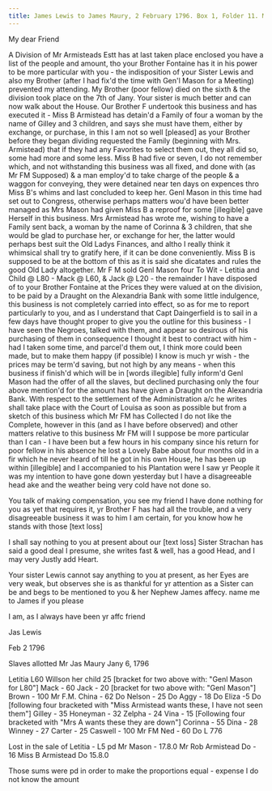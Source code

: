 ```yaml
---
title: James Lewis to James Maury, 2 February 1796. Box 1, Folder 11. Maury Family Papers, Special Collections Research Center, Swem Library, College of William and Mary.
---
```


My dear Friend

A Division of Mr Armisteads Estt has at last taken place enclosed you have a list of the people and amount, tho your Brother Fontaine has it in his power to be more particular with you - the indisposition of your Sister Lewis and also my Brother (after I had fix'd the time with Gen'l Mason for a Meeting) prevented my attending. My Brother (poor fellow) died on the sixth & the division took place on the 7th of Jany. Your sister is much better and can now walk about the House.   Our Brother F undertook this business and has executed it - Miss B Armistead has detain'd a Family of four a woman by the name of Gilley and 3 children, and says she must have them, either by exchange, or purchase, in this I am not so well [pleased] as your Brother before they began dividing requested the Family (beginning with Mrs. Armistead) that if they had any Favorites to select them out, they all did so, some had more and some less. Miss B had five or seven, I do not remember which, and not withstanding this business was all fixed, and done with (as Mr FM Supposed) & a man employ'd to take charge of the people & a waggon for conveying, they were detained near ten days on expences thro Miss B's whims and last concluded to keep her. Genl Mason in this time had set out to Congress, otherwise perhaps matters wou'd have been better managed as Mrs Mason had given Miss B a reproof for some [illegible] gave Herself in this business. Mrs Armistead has wrote me, wishing to have a Family sent back, a woman by the name of Corinna & 3 children, that she would be glad to purchase her, or exchange for her, the latter would perhaps best suit the Old Ladys Finances, and altho I really think it whimsical shall try to gratify here, if it can be done conveniently. Miss B is supposed to be at the bottom of this as it is said she dicatates and rules the good Old Lady altogether. Mr F M sold Genl Mason four To Wit - Letitia and Child @ L80 - Mack @ L60, & Jack @ L20 - the remainder I have disposed of to your Brother Fontaine at the Prices they were valued at on the division, to be paid by a Draught on the Alexandria Bank with some little indulgence, this business is not completely carried into effect, so as for me to report particularly to you, and as I understand that Capt Daingerfield is to sail in a few days have thought proper to give you the outline for this business - I have seen the Negroes, talked with them, and appear so desirous of his purchasing of them in consequence I thought it best to contract with him - had I taken some time, and parcel'd them out, I think more could been made, but to make them happy (if possible) I know is much yr wish - the prices may be term'd saving, but not high by any means - when this business if finish'd which will be in [words illegible] fully inform'd Genl Mason had the offer of all the slaves, but declined purchasing only the four above mention'd for the amount has have given a Draught on the Alexandria Bank. With respect to the settlement of the Administration a/c he writes shall take place with the Court of Louisa as soon as possible but from a sketch of this business which Mr FM has Collected I do not like the Complete, however in this (and as I have before observed) and other matters relative to this business Mr FM will I suppose be more particular than I can - I have been but a few hours in his company since his return for poor fellow in his absence he lost a Lovely Babe about four months old in a fir which he never heard of till he got in his own House, he has been up within [illegible] and I accompanied to his Plantation were I saw yr People it was my intention to have gone down yesterday but I have a disagreeable head ake and the weather being very cold have not done so.

You talk of making compensation, you see my friend I have done nothing for you as yet that requires it, yr Brother F has had all the trouble, and a very disagreeable business it was to him I am certain, for you know how he stands with those [text loss]

I shall say nothing to you at present about our [text loss] Sister Strachan has said a good deal I presume, she writes fast & well, has a good Head, and I may very Justly add Heart. 

Your sister Lewis cannot say anything to you at present, as her Eyes are very weak, but observes she is as thankful for yr attention as a Sister can be and begs to be mentioned to you & her Nephew James affecy. name me to James if you please

I am, as I always have been yr affc friend

Jas Lewis

Feb 2 1796


Slaves allotted Mr Jas Maury Jany 6, 1796

Letitia L60
Willson her child 25 
[bracket for two above with: "Genl Mason for L80"]
Mack - 60
Jack - 20 
[bracket for two above with: "Genl Mason"]
Brown - 100 Mr F.M.
China - 62 Do
Nelson - 25 Do
Aggy - 18 Do
Eliza -5 Do
[following four bracketed with "Miss Armistead wants these, I have not seen them"]
Gilley - 35
Honeyman - 32
Zelpha - 24
Vina - 15
[Following four bracketed with "Mrs A wants these they are down"]
Corinna - 55
Dina - 28
Winney - 27
Carter - 25
Caswell - 100 Mr FM
Ned - 60 Do
L 776

Lost in the sale of Letitia - L5
pd Mr Mason - 17.8.0
Mr Rob Armistead Do - 16
Miss B Armistead Do 15.8.0

Those sums were pd in order to make the proportions equal - expense I do not know the amount